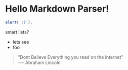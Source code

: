 # Hello Markdown Parser!

```javascript
alert(':)');
```

smart lists?
- lets see
- foo


> "Dont Believe Everything you read on the internet"  
> --- Abraham Lincoln

